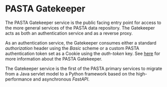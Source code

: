 # PASTA Gatekeeper

The PASTA Gatekeeper service is the public facing entry point for access to the
more general services of the PASTA data repository. The Gatekeeper acts as 
both an authentication service and as a reverse proxy.

As an authentication service, the Gatekeeper consumes either a standard
*authorization* header using the *Basic* scheme or a custom PASTA authentication
token set as a Cookie using the *auth-token* key. See
[here](https://pastaplus-core.readthedocs.io/en/latest/doc_tree/pasta_design/gatekeeper.html) for more 
information about the PASTA Gatekeeper.

The Gatekeeper service is the first of the PASTA primary services to migrate
from a Java servlet model to a Python framework based on the high-performance
and asynchronous *FastAPI*.